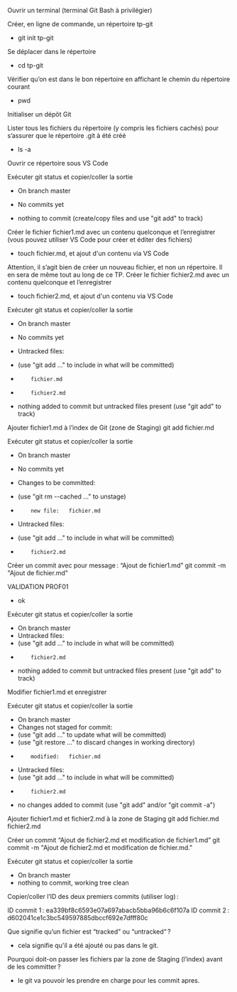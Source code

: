 Ouvrir un terminal (terminal Git Bash à privilégier)

Créer, en ligne de commande, un répertoire tp-git
- git init tp-git

Se déplacer dans le répertoire
- cd tp-git

Vérifier qu’on est dans le bon répertoire en affichant le chemin du répertoire courant
- pwd

Initialiser un dépôt Git


Lister tous les fichiers du répertoire (y compris les fichiers cachés) pour s’assurer que le répertoire .git à été créé
- ls -a

Ouvrir ce répertoire sous VS Code


Exécuter git status et copier/coller la sortie
- On branch master

- No commits yet

- nothing to commit (create/copy files and use "git add" to track)

Créer le fichier fichier1.md avec un contenu quelconque et l’enregistrer (vous pouvez utiliser VS Code pour créer et éditer des fichiers)
- touch fichier.md, et ajout d'un contenu via VS Code

Attention, il s’agit bien de créer un nouveau fichier, et non un répertoire. Il en sera de même tout au long de ce TP.
Créer le fichier fichier2.md avec un contenu quelconque et l’enregistrer
- touch fichier2.md, et ajout d'un contenu via VS Code

Exécuter git status et copier/coller la sortie
- On branch master

- No commits yet

- Untracked files:
-   (use "git add <file>..." to include in what will be committed)
-         fichier.md
-         fichier2.md

- nothing added to commit but untracked files present (use "git add" to track)

Ajouter fichier1.md à l’index de Git (zone de Staging)
git add fichier.md

Exécuter git status et copier/coller la sortie
- On branch master

- No commits yet

- Changes to be committed:
-   (use "git rm --cached <file>..." to unstage)
-         new file:   fichier.md

- Untracked files:
-   (use "git add <file>..." to include in what will be committed)
-         fichier2.md


Créer un commit avec pour message : “Ajout de fichier1.md”
git commit -m "Ajout de fichier.md"

VALIDATION PROF01
- ok

Exécuter git status et copier/coller la sortie
- On branch master
- Untracked files:
-   (use "git add <file>..." to include in what will be committed)
-         fichier2.md

- nothing added to commit but untracked files present (use "git add" to track)

Modifier fichier1.md et enregistrer


Exécuter git status et copier/coller la sortie
- On branch master
- Changes not staged for commit:
-   (use "git add <file>..." to update what will be committed)
-   (use "git restore <file>..." to discard changes in working directory)
-         modified:   fichier.md

- Untracked files:
-   (use "git add <file>..." to include in what will be committed)
-         fichier2.md

- no changes added to commit (use "git add" and/or "git commit -a")

Ajouter fichier1.md et fichier2.md à la zone de Staging
git add fichier.md fichier2.md

Créer un commit “Ajout de fichier2.md et modification de fichier1.md”
git commit -m "Ajout de fichier2.md et modification de fichier.md."

Exécuter git status et copier/coller la sortie
- On branch master
- nothing to commit, working tree clean


Copier/coller l’ID des deux premiers commits (utiliser log) :

ID commit 1 : ea339bf8c6593e07a697abacb5bba96b6c6f107a
ID commit 2 : d602041ce1c3bc549597885dbccf692e7dfff80c

Que signifie qu’un fichier est “tracked” ou “untracked“ ?
- cela signifie qu'il a été ajouté ou pas dans le git.

Pourquoi doit-on passer les fichiers par la zone de Staging (l’index) avant de les committer ?
- le git va pouvoir les prendre en charge pour les commit apres.